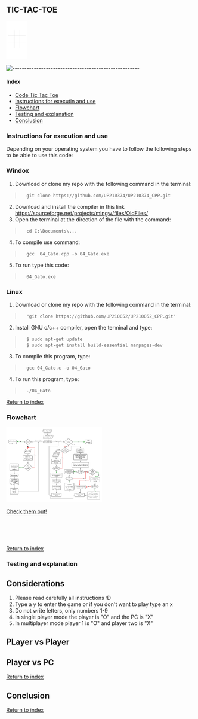 ## TIC-TAC-TOE 

<img alt="c++" height="100" src="/imagenes/tictactoe.gif"/>


![-----------------------------------------------------](https://raw.githubusercontent.com/andreasbm/readme/master/assets/lines/rainbow.png)

#### Index
- [Code Tic Tac Toe](https://github.com/UP210374/UP210374_CPP/blob/main/Cuatri/U3/TIC%20TAC%20TOE.cpp)
- [Instructions for executin and use]()
- [Flowchart]()
- [Testing and explanation]()
- [Conclusion]()
  
### Instructions for execution and use

Depending on your operating system you have to follow the following steps to be able to use this code:

### Windox

1. Download or clone my repo with the following command in the terminal:
   
>       git clone https://github.com/UP210374/UP210374_CPP.git

2. Download and install the compiler in this link https://sourceforge.net/projects/mingw/files/OldFiles/
3. Open the terminal at the direction of the file with the command:

>       cd C:\Documents\...

4. To compile use command:

>       gcc  04_Gato.cpp -o 04_Gato.exe

5. To run type this code:

>       04_Gato.exe

### Linux

1. Download or clone my repo with the following command in the terminal:
   
>       "git clone https://github.com/UP210052/UP210052_CPP.git"

2. Install GNU c/c++ compiler, open the terminal and type:

>       $ sudo apt-get update
>       $ sudo apt-get install build-essential manpages-dev

3. To compile this program, type:

>       gcc 04_Gato.c -o 04_Gato

4. To run this program, type:

>       ./04_Gato

[Return to index](#index)

### Flowchart

<img alt="c++" height="200" src="/imagenes/Diagrama en blanco.png"/>

 [Check them out!](https://lucid.app/lucidchart/e1b5ac26-4430-4f3d-a910-44f91089d47e/edit?beaconFlowId=1F5D55E5891A0B79&invitationId=inv_cabe0ea4-ec45-47cc-85eb-e41b8bd6ca48&page=0_0#) 
</br></br></br></br></br>

[Return to index](#index)

### Testing and explanation

## Considerations

1. Please read carefully all instructions :D
2. Type a y to enter the game or if you don't want to play type an x
3. Do not write letters, only numbers 1-9
4. In single player mode the player is "O" and the PC is "X"
5. In multiplayer mode player 1 is "O" and player two is "X"

## PLayer vs Player 
## Player vs PC

[Return to index](#index)

## Conclusion 

[Return to index](#index)
